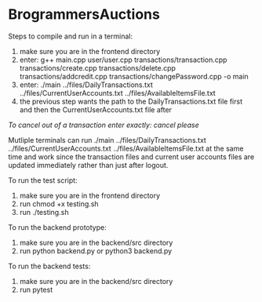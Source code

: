 # BrogrammersAuctions

Steps to compile and run in a terminal:

1. make sure you are in the frontend directory
2. enter:  g++ main.cpp user/user.cpp transactions/transaction.cpp transactions/create.cpp transactions/delete.cpp transactions/addcredit.cpp transactions/changePassword.cpp -o main
3. enter: ./main ../files/DailyTransactions.txt ../files/CurrentUserAccounts.txt ../files/AvailableItemsFile.txt
4. the previous step wants the path to the DailyTransactions.txt file first and then the CurrentUserAccounts.txt file after

*To cancel out of a transaction enter exactly: cancel please*

Mutliple terminals can run ./main ../files/DailyTransactions.txt ../files/CurrentUserAccounts.txt ../files/AvailableItemsFile.txt at the same time and work since the transaction files and current user accounts files are updated immediately rather than just after logout.

To run the test script:
1. make sure you are in the frontend directory
2. run chmod +x testing.sh
3. run ./testing.sh

To run the backend prototype:
1. make sure you are in the backend/src directory
2. run python backend.py or python3 backend.py

To run the backend tests:
1. make sure you are in the backend/src directory
2. run pytest

